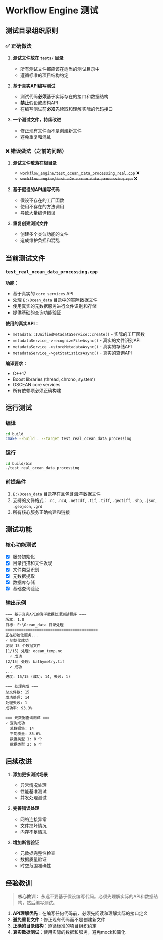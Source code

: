 # Workflow Engine 测试

## 测试目录组织原则

### ✅ 正确做法

1. **测试文件放在 `tests/` 目录**
   - 所有测试文件都应该在适当的测试目录中
   - 遵循标准的项目结构约定

2. **基于真实API编写测试**
   - 测试代码**必须**基于实际存在的接口和数据结构
   - **禁止**假设或虚构API
   - 在编写测试前**必须**先读取和理解实际的代码接口

3. **一个测试文件，持续改进**
   - 修正现有文件而不是创建新文件
   - 避免重复和混乱

### ❌ 错误做法（之前的问题）

1. **测试文件散落在根目录**
   - ~~`workflow_engine/test_ocean_data_processing_real.cpp`~~ ❌
   - ~~`workflow_engine/test_e2e_ocean_data_processing.cpp`~~ ❌

2. **基于假设的API编写代码**
   - 假设不存在的工厂函数
   - 使用不存在的方法调用
   - 导致大量编译错误

3. **重复创建测试文件**
   - 创建多个类似功能的文件
   - 造成维护负担和混乱

## 当前测试文件

### `test_real_ocean_data_processing.cpp`

**功能：**
- 基于真实的 `core_services` API
- 处理 `E:\Ocean_data` 目录中的实际数据文件
- 使用真实的元数据服务进行文件识别和存储
- 提供基础的查询功能验证

**使用的真实API：**
- `metadata::IUnifiedMetadataService::create()` - 实际的工厂函数
- `metadataService_->recognizeFileAsync()` - 真实的文件识别API
- `metadataService_->storeMetadataAsync()` - 真实的存储API
- `metadataService_->getStatisticsAsync()` - 真实的查询API

**编译要求：**
- C++17
- Boost libraries (thread, chrono, system)
- OSCEAN core services
- 所有依赖项必须正确构建

## 运行测试

### 编译
```bash
cd build
cmake --build . --target test_real_ocean_data_processing
```

### 运行
```bash
cd build/bin
./test_real_ocean_data_processing
```

### 前提条件
1. `E:\Ocean_data` 目录存在且包含海洋数据文件
2. 支持的文件格式：`.nc`, `.nc4`, `.netcdf`, `.tif`, `.tiff`, `.geotiff`, `.shp`, `.json`, `.geojson`, `.grd`
3. 所有核心服务正确构建和链接

## 测试功能

### 核心功能测试
- [x] 服务初始化
- [x] 目录扫描和文件发现
- [x] 文件类型识别
- [x] 元数据提取
- [x] 数据库存储
- [x] 基础查询验证

### 输出示例
```
=== 基于真实API的海洋数据处理测试程序 ===
版本: 1.0
目标: E:\Ocean_data 目录处理
=========================================
正在初始化服务...
✓ 初始化成功
发现 15 个数据文件
[1/15] 处理: ocean_temp.nc
  ✓ 成功
[2/15] 处理: bathymetry.tif
  ✓ 成功
...
进度: 15/15 (成功: 14, 失败: 1)

=== 处理完成 ===
总文件数: 15
成功处理: 14
处理失败: 1
成功率: 93.3%

=== 元数据查询测试 ===
✓ 查询成功
  总数据集: 14
  平均质量: 85.6%
  数据类型 1: 8 个
  数据类型 2: 6 个
```

## 后续改进

1. **添加更多测试场景**
   - 异常情况处理
   - 性能基准测试
   - 并发处理测试

2. **完善错误处理**
   - 网络连接异常
   - 文件损坏情况
   - 内存不足情况

3. **增加断言验证**
   - 元数据完整性检查
   - 数据质量验证
   - 时空范围准确性

## 经验教训

> **核心教训：** 永远不要基于假设编写代码。必须先理解实际的API和数据结构，然后编写测试。

1. **API理解优先**：在编写任何代码前，必须先阅读和理解实际的接口定义
2. **避免重复文件**：修正现有代码而不是创建新文件
3. **正确的目录结构**：遵循标准的项目组织约定
4. **真实数据测试**：使用实际的数据和服务，避免mock和简化 